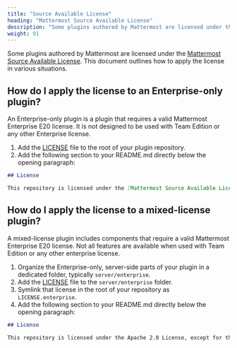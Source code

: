 ```yaml
---
title: "Source Available License"
heading: "Mattermost Source Available License"
description: "Some plugins authored by Mattermost are licensed under the Mattermost Source Available License."
weight: 91
---
```


Some plugins authored by Mattermost are licensed under the [Mattermost Source Available License](https://docs.mattermost.com/overview/faq.html#mattermost-source-available-license). This document outlines how to apply the license in various situations.

## How do I apply the license to an Enterprise-only plugin?

An Enterprise-only plugin is a plugin that requires a valid Mattermost Enterprise E20 license. It is not designed to be used with Team Edition or any other Enterprise license.

1. Add the [LICENSE](LICENSE) file to the root of your plugin repository.
2. Add the following section to your README.md directly below the opening paragraph:

```md
## License

This repository is licensed under the [Mattermost Source Available License](LICENSE) and requires a valid Enterprise E20 license. See [Mattermost Source Available License](https://docs.mattermost.com/overview/faq.html#mattermost-source-available-license) to learn more.
```

## How do I apply the license to a mixed-license plugin?

A mixed-license plugin includes components that require a valid Mattermost Enterprise E20 license. Not all features are available when used with Team Edition or any other enterprise license.

1. Organize the Enterprise-only, server-side parts of your plugin in a dedicated folder, typically `server/enterprise`.
2. Add the [LICENSE](LICENSE) file to the `server/enterprise` folder.
3. Symlink that license in the root of your repository as `LICENSE.enterprise`.
4. Add the following section to your README.md directly below the opening paragraph:

```md
## License

This repository is licensed under the Apache 2.0 License, except for the [server/enterprise](server/enterprise) directory which is licensed under the [Mattermost Source Available License](LICENSE.enterprise). See [Mattermost Source Available License](https://docs.mattermost.com/overview/faq.html#mattermost-source-available-license) to learn more.
```
